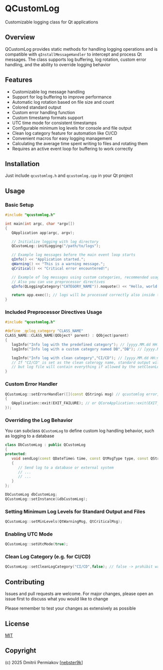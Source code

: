 # QCustomLog
Customizable logging class for Qt applications

## Overview
QCustomLog provides static methods for handling logging operations and is compatible with `qInstallMessageHandler` to intercept and process Qt messages. The class supports log buffering, log rotation, custom error handling, and the ability to override logging behavior

## Features
- Customizable log message handling
- Support for log buffering to improve performance
- Automatic log rotation based on file size and count
- Colored standard output
- Custom error handling function
- Custom timestamp formats support
- UTC time mode for consistent timestamps
- Configurable minimum log levels for console and file output
- Clean log category feature for automation like CI/CD
- Convenient macros for easy logging management
- Calculating the average time spent writing to files and rotating them
- Requires an active event loop for buffering to work correctly

## Installation
Just include `qcustomlog.h` and `qcustomlog.cpp` in your Qt project

## Usage
### Basic Setup
```cpp
#include "qcustomlog.h"

int main(int argc, char *argv[])
{
   QApplication app(argc, argv);

   // Initialize logging with log directory
   QCustomLog::initLogging("/path/to/logs");

   // Example log messages before the main event loop starts
   qInfo() << "Application started.";
   qWarning() << "This is a warning message.";
   qCritical() << "Critical error encountered!";

   // Example of log messages using custom categories, recommended usage
   // Also you can use preprocessor directives
   qInfo(QLoggingCategory("CATEGORY_NAME")).noquote() << "Hello, world!";

   return app.exec(); // logs will be processed correctly also inside the event loops and in different threads
}
```

### Included Preprocessor Directives Usage
```cpp
#include "qcustomlog.h"

#define _qclog_category "CLASS_NAME"
CLASS_NAME::CLASS_NAME(QObject* parent) : QObject(parent)
{
   logInfo("Info log with the predefined category"); // [yyyy.MM.dd HH:mm:ss.zzz] [INF] [CLASS_NAME] Info log with the predefined category
   logInfo("Info log with a custom category named DB","DB"); // [yyyy.MM.dd HH:mm:ss.zzz] [INF] [DB] Info log with a custom category named DB

   logInfo("Info log with clean category","CI/CD"); // [yyyy.MM.dd HH:mm:ss.zzz] [INF] [CI/CD] Info log with clean category
   // If "CI/CD" is set as the clean caterogy name, standard output will contain only "Info log with clean category" unchanged,
   // but log file will contain everything if allowed by the setCleanLogCategory() 2-nd argument
}
```

### Custom Error Handler
```cpp
QCustomLog::setErrorHandler([](const QString& msg) // qcustomlog error, e.g. if the log directory is not writable
{
   QApplication::exit(EXIT_FAILURE); // or QCoreApplication::exit(EXIT_FAILURE);
});
```

### Overriding the Log Behavior
You can subclass `QCustomLog` to define custom log handling behavior, such as logging to a database

```cpp
class DbCustomLog : public QCustomLog
{
protected:
   void sendLog(const QDateTime& time, const QtMsgType type, const QString& category, const QString& msg) override
   {
      // Send log to a database or external system
      // ...
      // ...
   }
};

DbCustomLog dbCustomLog;
QCustomLog::setInstance(&dbCustomLog);
```

### Setting Minimum Log Levels for Standard Output and Files
```cpp
QCustomLog::setMinLevels(QtWarningMsg, QtCriticalMsg);
```

### Enabling UTC Mode
```cpp
QCustomLog::setUtcMode(true);
```

### Clean Log Category (e.g. for CI/CD)
```cpp
QCustomLog::setCleanLogCategory("CI/CD",false); // false -> prohibit write of the "CI/CD" category in the file or overrided sendLog()
```

## Contributing
Issues and pull requests are welcome. For major changes, please open an issue first to discuss what you would like to change

Please remember to test your changes as extensively as possible

## License
[MIT](./LICENSE)

## Copyright
(c) 2025 Dmitrii Permiakov [[nebster9k](https://github.com/nebster9k)]
